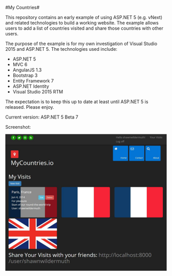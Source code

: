 ﻿#My Countries#

This repository contains an early example of using ASP.NET 5 (e.g. vNext) and related technologies
to build a working website. The example allows users to add a list of countries visited and
share those countries with other users.

The purpose of the example is for my own investigation of Visual Studio 2015 and ASP.NET 5. The 
technologies used include:

* ASP.NET 5
* MVC 6
* AngularJS 1.3
* Bootstrap 3
* Entity Framework 7
* ASP.NET Identity
* Visual Studio 2015 RTM

The expectation is to keep this up to date at least until ASP.NET 5 
is released. Please enjoy.

Current version: ASP.NET 5 Beta 7

Screenshot:

![Screenshot](screenshot.jpg)

